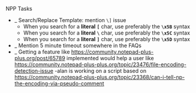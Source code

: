 NPP Tasks
- _ Search/Replace Template: mention `\]` issue
  - When you search for a **literal** **`[`** char, use preferably the **`\x5B`** syntax
  - When you search for a **literal** **`\`** char, use preferably the **`\x5C`** syntax
  - When you search for a **literal** **`]`** char, use preferably the **`\x5D`** syntax
- _ Mention 5 minute timeout somewhere in the FAQs
- _ Getting a feature like https://community.notepad-plus-plus.org/post/65789 implemented would help a user like https://community.notepad-plus-plus.org/topic/23476/file-encoding-detection-issue
  -alan is working on a script based on https://community.notepad-plus-plus.org/topic/23368/can-i-tell-np-the-encoding-via-pseudo-comment
